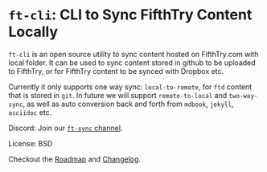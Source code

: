 # `ft-cli`: CLI to Sync FifthTry Content Locally

`ft-cli` is an open source utility to sync content hosted on FifthTry.com with
local folder. It can be used to sync content stored in github to be uploaded to 
FifthTry, or for FifthTry content to be synced with Dropbox etc.

Currently it only supports one way sync: `local-to-remote`, for `ftd` content that 
is stored in `git`. In future we will support `remote-to-local` and `two-way-sync`,
as well as auto conversion back and forth from `mdbook`, `jekyll`, `asciidoc` etc.

Discord: Join our [`ft-sync` channel](https://discord.gg/jSQZFBPVaA).

License: BSD

Checkout the [Roadmap](https://www.fifthtry.com/fifthtry/ft-sync/roadmap/) and 
[Changelog](https://www.fifthtry.com/fifthtry/ft-sync/changelog/).
